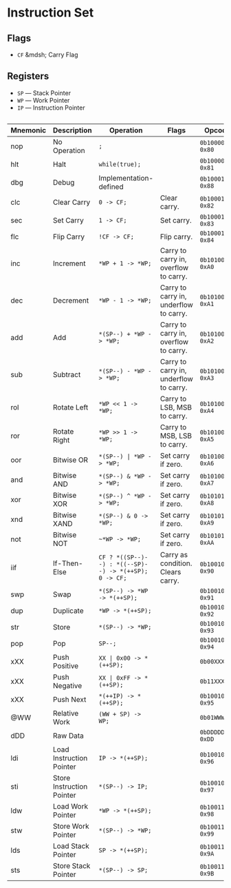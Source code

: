 # Instruction Set

## Flags

- `CF` &mdsh; Carry Flag

## Registers

- `SP` &mdash; Stack Pointer
- `WP` &mdash; Work Pointer
- `IP` &mdash; Instruction Pointer

##

| Mnemonic | Description               | Operation                                             | Flags                                  | Opcode              |
| -------- | ------------------------- | ----------------------------------------------------- | -------------------------------------- | ------------------- |
| nop      | No Operation              | `;`                                                   |                                        | `0b10000000` `0x80` |
| hlt      | Halt                      | `while(true);`                                        |                                        | `0b10000001` `0x81` |
| dbg      | Debug                     | Implementation-defined                                |                                        | `0b10001000` `0x88` |
| clc      | Clear Carry               | `0 -> CF;`                                            | Clear carry.                           | `0b10001001` `0x82` |
| sec      | Set Carry                 | `1 -> CF;`                                            | Set carry.                             | `0b10001010` `0x83` |
| flc      | Flip Carry                | `!CF -> CF;`                                          | Flip carry.                            | `0b10001011` `0x84` |
| inc      | Increment                 | `*WP + 1 -> *WP;`                                     | Carry to carry in, overflow to carry.  | `0b10100000` `0xA0` |
| dec      | Decrement                 | `*WP - 1 -> *WP;`                                     | Carry to carry in, underflow to carry. | `0b10100001` `0xA1` |
| add      | Add                       | `*(SP--) + *WP -> *WP;`                               | Carry to carry in, overflow to carry.  | `0b10100010` `0xA2` |
| sub      | Subtract                  | `*(SP--) - *WP -> *WP;`                               | Carry to carry in, underflow to carry. | `0b10100011` `0xA3` |
| rol      | Rotate Left               | `*WP << 1 -> *WP;`                                    | Carry to LSB, MSB to carry.            | `0b10100100` `0xA4` |
| ror      | Rotate Right              | `*WP >> 1 -> *WP;`                                    | Carry to MSB, LSB to carry.            | `0b10100101` `0xA5` |
| oor      | Bitwise OR                | `*(SP--) \| *WP -> *WP;`                              | Set carry if zero.                     | `0b10100110` `0xA6` |
| and      | Bitwise AND               | `*(SP--) & *WP -> *WP;`                               | Set carry if zero.                     | `0b10100111` `0xA7` |
| xor      | Bitwise XOR               | `*(SP--) ^ *WP -> *WP;`                               | Set carry if zero.                     | `0b10101000` `0xA8` |
| xnd      | Bitwise XAND              | `*(SP--) & 0 -> *WP;`                                 | Set carry if zero.                     | `0b10101001` `0xA9` |
| not      | Bitwise NOT               | `~*WP -> *WP;`                                        | Set carry if zero.                     | `0b10101010` `0xAA` |
| iif      | If-Then-Else              | `CF ? *((SP--)--) : *((--SP)--) -> *(++SP); 0 -> CF;` | Carry as condition. Clears carry.      | `0b10010000` `0x90` |
| swp      | Swap                      | `*(SP--) -> *WP -> *(++SP);`                          |                                        | `0b10010001` `0x91` |
| dup      | Duplicate                 | `*WP -> *(++SP);`                                     |                                        | `0b10010010` `0x92` |
| str      | Store                     | `*(SP--) -> *WP;`                                     |                                        | `0b10010011` `0x93` |
| pop      | Pop                       | `SP--;`                                               |                                        | `0b10010100` `0x94` |
| xXX      | Push Positive             | `XX \| 0x00 -> *(++SP);`                              |                                        | `0b00XXXXXX`        |
| xXX      | Push Negative             | `XX \| 0xFF -> *(++SP);`                              |                                        | `0b11XXXXXX`        |
| xXX      | Push Next                 | `*(++IP) -> *(++SP);`                                 |                                        | `0b10010101` `0x95` |
| @WW      | Relative Work             | `(WW + SP) -> WP;`                                    |                                        | `0b01WWWWWW`        |
| dDD      | Raw Data                  |                                                       |                                        | `0bDDDDDDDD` `0xDD` |
| ldi      | Load Instruction Pointer  | `IP -> *(++SP);`                                      |                                        | `0b10010110` `0x96` |
| sti      | Store Instruction Pointer | `*(SP--) -> IP;`                                      |                                        | `0b10010111` `0x97` |
| ldw      | Load Work Pointer         | `*WP -> *(++SP);`                                     |                                        | `0b10011000` `0x98` |
| stw      | Store Work Pointer        | `*(SP--) -> *WP;`                                     |                                        | `0b10011001` `0x99` |
| lds      | Load Stack Pointer        | `SP -> *(++SP);`                                      |                                        | `0b10011010` `0x9A` |
| sts      | Store Stack Pointer       | `*(SP--) -> SP;`                                      |                                        | `0b10011011` `0x9B` |
